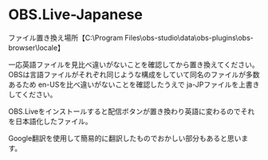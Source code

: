 # OBS.Live-Japanese

ファイル置き換え場所【C:\Program Files\obs-studio\data\obs-plugins\obs-browser\locale】

一応英語ファイルを見比べ違いがないことを確認してから置き換えてください。
OBSは言語ファイルがそれぞれ同じような構成をしていて同名のファイルが多数あるため en-USを比べ違いがないことを確認したうえで
ja-JPファイルを上書きしてください。

OBS.Liveをインストールすると配信ボタンが置き換わり英語に変わるのでそれを日本語化したファイル。

Google翻訳を使用して簡易的に翻訳したものでおかしい部分もあると思います。
